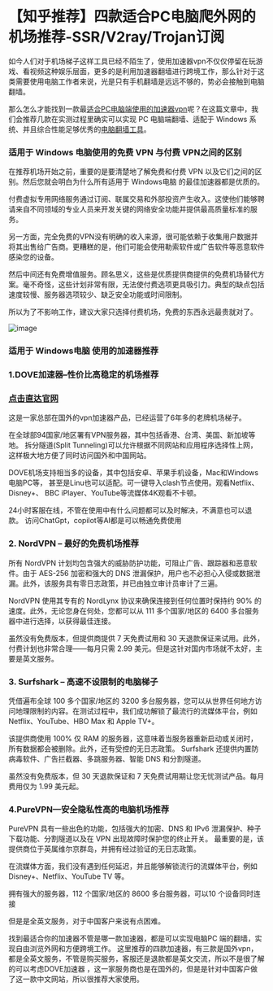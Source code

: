# 【知乎推荐】四款适合PC电脑爬外网的机场推荐-SSR/V2ray/Trojan订阅

如今人们对于机场梯子这样工具已经不陌生了，使用加速器vpn不仅仅停留在玩游戏、看视频这种娱乐层面，更多的是利用加速器翻墙进行跨境工作，那么针对于这类需要使用电脑工作者来说，光是只有手机翻墙是远远不够的，势必会接触到电脑翻墙。

那么怎么才能找到一款最[适合PC电脑端使用的加速器vpn](https://appletalking.cc/archives/2445)呢？在这篇文章中，我们会推荐几款在实测过程里确实可以实现 PC 电脑端翻墙、适配于 Windows 系统、并且综合性能足够优秀的[电脑翻墙工具](https://github.com/liulan-vpn/ssr-vpn)。

### 适用于 Windows 电脑使用的免费 VPN 与付费 VPN之间的区别

在推荐机场开始之前，重要的是要清楚地了解免费和付费 VPN 以及它们之间的区别。然后您就会明白为什么所有适用于 Windows电脑 的最佳加速器都是优质的。

付费虚拟专用网络服务通过订阅、联属交易和外部投资产生收入。这使他们能够聘请来自不同领域的专业人员来开发关键的网络安全功能并提供最高质量标准的服务。

另一方面，完全免费的VPN没有明确的收入来源，很可能依赖于收集用户数据并将其出售给广告商。更糟糕的是，他们可能会使用勒索软件或广告软件等恶意软件感染您的设备。

然后中间还有免费增值服务。顾名思义，这些是优质提供商提供的免费机场替代方案。毫不奇怪，这些计划非常有限，无法使付费选项更具吸引力。典型的缺点包括速度较慢、服务器选项较少、缺乏安全功能或时间限制。

所以为了不影响工作，建议大家只选择付费机场，免费的东西永远最贵就对了。

![image](https://github.com/user-attachments/assets/9afc518b-2801-40c5-b72d-f33328c8283e)

### 适用于 Windows电脑 使用的加速器推荐

### 1.DOVE加速器–性价比高稳定的机场推荐
### [点击直达官网](https://dove8.cc/a.php?alavBTtF8UB)

这是一家总部在国外的vpn加速器产品，已经运营了6年多的老牌机场梯子。

在全球部94国家/地区署有VPN服务器，其中包括香港、台湾、美国、新加坡等地。
拆分隧道(Split Tunneling)可以允许根据不同网站和应用程序选择性上网，
这样极大地方便了同时访问国外和中国网站。

DOVE机场支持相当多的设备，其中包括安卓、苹果手机设备，Mac和Windows电脑PC等，
甚至是Linu也可以适配。可一键导入clash节点使用。观看Netflix、Disney+、
BBC iPlayer、YouTube等流媒体4K观看不卡顿。

24小时客服在线，不管在使用中有什么问题都可以及时解决，不满意也可以退款。
访问ChatGpt，copilot等AI都是可以畅通免费使用

### 2. NordVPN – 最好的免费机场推荐

所有 NordVPN 计划均包含强大的威胁防护功能，可阻止广告、跟踪器和恶意软件。由于 AES-256 加密和强大的 DNS 泄漏保护，用户也不必担心入侵或数据泄漏。此外，该服务具有零日志政策，并已由独立审计员审计了三遍。

 NordVPN 使用其专有的 NordLynx 协议来确保连接到任何位置时保持约 90% 的速度。此外，无论您身在何处，您都可以从 111 多个国家/地区的 6400 多台服务器中进行选择，以获得最佳连接。

虽然没有免费版本，但提供商提供 7 天免费试用和 30 天退款保证来试用。此外，付费计划也非常合理——每月只需 2.99 美元。但是这针对国内市场就不太好，主要是英文服务。

### 3. Surfshark – 高速不设限制的电脑梯子

凭借遍布全球 100 多个国家/地区的 3200 多台服务器，您可以从世界任何地方访问地理限制的内容。在测试过程中，我们成功解锁了最流行的流媒体平台，例如 Netflix、YouTube、HBO Max 和 Apple TV+。

该提供商使用 100% 仅 RAM 的服务器，这意味着当服务器重新启动或关闭时，所有数据都会被删除。此外，还有受控的无日志政策。 Surfshark 还提供内置防病毒软件、广告拦截器、多跳服务器、智能 DNS 和分割隧道。

虽然没有免费版本，但 30 天退款保证和 7 天免费试用期让您无忧测试产品。每月费用仅为 1.99 美元起。

### 4.PureVPN—安全隐私性高的电脑机场推荐

 PureVPN 具有一些出色的功能，包括强大的加密、DNS 和 IPv6 泄漏保护、种子下载功能、分割隧道以及在 VPN 出现故障时保护您的终止开关。
 最重要的是，该提供商位于英属维尔京群岛，并拥有经过验证的无日志政策。

在流媒体方面，我们没有遇到任何延迟，并且能够解锁流行的流媒体平台，例如 Disney+、Netflix、YouTube TV 等。

拥有强大的服务器，112 个国家/地区的 8600 多台服务器，可以10 个设备同时连接

但是是全英文服务，对于中国客户来说有点困难。

找到最适合你的加速器不管是哪一款加速器，都是可以实现电脑PC 端的翻墙，实现自由浏览外网和方便跨境工作。
这里推荐的四款加速器，有三款是国外vpn，都是全英文服务，不管是购买服务，客服还是退款都是英文交流，所以不是很了解的可以考虑DOVE加速器
，这一家服务商也是在国外的，但是是针对中国客户做了这一款中文网站，所以很推荐大家使用。





